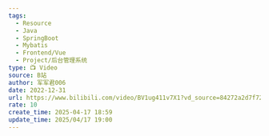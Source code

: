 ```yaml
---
tags:
  - Resource
  - Java
  - SpringBoot
  - Mybatis
  - Frontend/Vue
  - Project/后台管理系统
type: 📺 Video
source: B站
author: 军军君006
date: 2022-12-31
url: https://www.bilibili.com/video/BV1ug411v7X1?vd_source=84272a2d7f72158b38778819be5bc6ad
rate: 10
create_time: 2025-04-17 18:59
update_time: 2025/04/17 19:00
---
```

